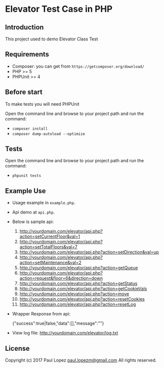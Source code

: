 # Elevator Test Case in PHP

Introduction
------------
This project used to demo Elevator Class Test

Requirements
-----------
* Composer: you can get from `https://getcomposer.org/download/`
* PHP >= 5
* PHPUnit >= 4

Before start
-----------
To make tests you will need PHPUnit

Open the command line and browse to your project path and run the command:
* `composer install`
* `composer dump-autoload --optimize`

Tests
-----------
Open the command line and browse to your project path and run the command: 
* `phpunit tests`

Example Use
-----------
* Usage example in `example.php`. 

* Api demo at `api.php`. 

* Below is sample api:
	1. http://yourdomain.com/elevator/api.php?action=setCurrentFloor&val=1
	2. http://yourdomain.com/elevator/api.php?action=setTotalFloors&val=7
	3. http://yourdomain.com/elevator/api.php?action=setDirection&val=up
	4. http://yourdomain.com/elevator/api.php?action=setMaintenance&val=2
	5. http://yourdomain.com/elevator/api.php?action=getQueue
	6. http://yourdomain.com/elevator/api.php?action=request&floor=6&direction=down
	7. http://yourdomain.com/elevator/api.php?action=getStatus
	8. http://yourdomain.com/elevator/api.php?action=getCookieVals
	9. http://yourdomain.com/elevator/api.php?action=move
	10. http://yourdomain.com/elevator/api.php?action=resetCookies
	11. http://yourdomain.com/elevator/api.php?action=resetLog

* Wrapper Response from api:

	{"success":true|false,"data":[],"message":""}

* View log file: http://yourdomain.com/elevator/log.txt

License
---------------------
Copyright (c) 2017 Paul Lopez <paul.lopezm@gmail.com>
All rights reserved.
